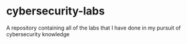 # cybersecurity-labs
A repository containing all of the labs that I have done in my pursuit of cybersecurity knowledge
